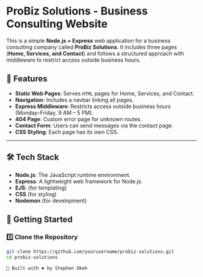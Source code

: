 # ProBiz Solutions - Business Consulting Website

This is a simple **Node.js + Express** web application for a business consulting company called **ProBiz Solutions**. It includes three pages (**Home, Services, and Contact**) and follows a structured approach with middleware to restrict access outside business hours.

## 📌 Features
- **Static Web Pages**: Serves `HTML` pages for Home, Services, and Contact.
- **Navigation**: Includes a navbar linking all pages.
- **Express Middleware**: Restricts access outside business hours (Monday–Friday, 9 AM – 5 PM).
- **404 Page**: Custom error page for unknown routes.
- **Contact Form**: Users can send messages via the contact page.
- **CSS Styling**: Each page has its own CSS.

---

## 🛠 Tech Stack
- **Node.js**: The JavaScript runtime environment.
- **Express**: A lightweight web framework for Node.js.
- **EJS**: (for templating)
- **CSS** (for styling)
- **Nodemon** (for development)

## 🚀 Getting Started

### 1️⃣ **Clone the Repository**
```bash
git clone https://github.com/yourusername/probiz-solutions.git
cd probiz-solutions

🚀 Built with ❤️ by Stephen Okeh
